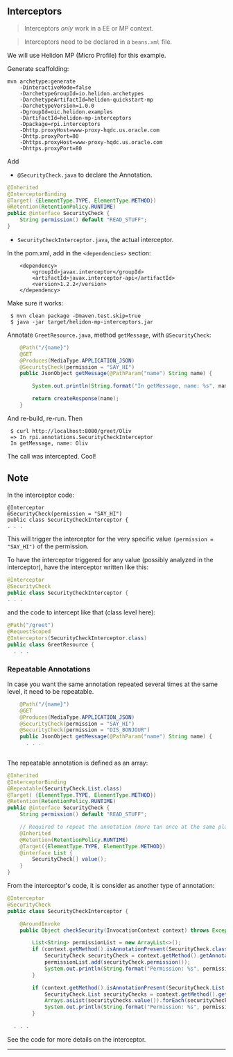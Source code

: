 ## Interceptors
> Interceptors _only_ work in a EE or MP context.

> Interceptors need to be declared in a `beans.xml` file.

We will use Helidon MP (Micro Profile) for this example.

Generate scaffolding:
```
mvn archetype:generate 
    -DinteractiveMode=false       
    -DarchetypeGroupId=io.helidon.archetypes       
    -DarchetypeArtifactId=helidon-quickstart-mp       
    -DarchetypeVersion=1.0.0       
    -DgroupId=oic.helidon.examples 
    -DartifactId=helidon-mp-interceptors 
    -Dpackage=rpi.interceptors 
    -Dhttp.proxyHost=www-proxy-hqdc.us.oracle.com 
    -Dhttp.proxyPort=80 
    -Dhttps.proxyHost=www-proxy-hqdc.us.oracle.com 
    -Dhttps.proxyPort=80
``` 

Add 
- `@SecurityCheck.java` to declare the Annotation.
```java
@Inherited
@InterceptorBinding
@Target( {ElementType.TYPE, ElementType.METHOD})
@Retention(RetentionPolicy.RUNTIME)
public @interface SecurityCheck {
	String permission() default "READ_STUFF";
}
``` 
- `SecurityCheckInterceptor.java`, the actual interceptor.

In the pom.xml, add in the `<dependencies>` section:
```
    <dependency>
        <groupId>javax.interceptor</groupId>
        <artifactId>javax.interceptor-api</artifactId>
        <version>1.2.2</version>
    </dependency>
```

Make sure it works:
```
 $ mvn clean package -Dmaven.test.skip=true
 $ java -jar target/helidon-mp-interceptors.jar
```

Annotate `GreetResource.java`, method `getMessage`, with `@SecurityCheck`:
```java
    @Path("/{name}")
    @GET
    @Produces(MediaType.APPLICATION_JSON)
    @SecurityCheck(permission = "SAY_HI")
    public JsonObject getMessage(@PathParam("name") String name) {

        System.out.println(String.format("In getMessage, name: %s", name));

        return createResponse(name);
    }
```
And re-build, re-run. Then
```
 $ curl http://localhost:8080/greet/Oliv
 => In rpi.annotations.SecurityCheckInterceptor
 In getMessage, name: Oliv
```
The call was intercepted. Cool!

## Note
In the interceptor code:
```
@Interceptor
@SecurityCheck(permission = "SAY_HI")  
public class SecurityCheckInterceptor {
. . .
```
This will trigger the interceptor for the very specific value `(permission = "SAY_HI")` of the permission.

To have the interceptor triggered for any value (possibly analyzed in the interceptor), have the interceptor written like this:
```java
@Interceptor
@SecurityCheck 
public class SecurityCheckInterceptor {
. . .
```
and the code to intercept like that (class level here):
```java
@Path("/greet")
@RequestScoped
@Interceptors(SecurityCheckInterceptor.class)
public class GreetResource {
  . . .

```

### Repeatable Annotations
In case you want the same annotation repeated several times at the same level, it need to be repeatable.
```java
    @Path("/{name}")
    @GET
    @Produces(MediaType.APPLICATION_JSON)
    @SecurityCheck(permission = "SAY_HI")
    @SecurityCheck(permission = "DIS_BONJOUR")
    public JsonObject getMessage(@PathParam("name") String name) {
      . . .
    
``` 
The repeatable annotation is defined as an array:
```java
@Inherited
@InterceptorBinding
@Repeatable(SecurityCheck.List.class)
@Target( {ElementType.TYPE, ElementType.METHOD})
@Retention(RetentionPolicy.RUNTIME)
public @interface SecurityCheck {
	String permission() default "READ_STUFF";

	// Required to repeat the annotation (more tan once at the same place)
	@Inherited
	@Retention(RetentionPolicy.RUNTIME)
	@Target({ElementType.TYPE, ElementType.METHOD})
	@interface List {
		SecurityCheck[] value();
	}
}
```
From the interceptor's code, it is consider as another type of annotation:
```java
@Interceptor
@SecurityCheck
public class SecurityCheckInterceptor {

	@AroundInvoke
	public Object checkSecurity(InvocationContext context) throws Exception {

		List<String> permissionList = new ArrayList<>();
		if (context.getMethod().isAnnotationPresent(SecurityCheck.class)) {
			SecurityCheck securityCheck = context.getMethod().getAnnotation(SecurityCheck.class);
			permissionList.add(securityCheck.permission());
			System.out.println(String.format("Permission: %s", permissionList.stream().collect(Collectors.joining(", "))));
		}

		if (context.getMethod().isAnnotationPresent(SecurityCheck.List.class)) {
			SecurityCheck.List securityChecks = context.getMethod().getAnnotation(SecurityCheck.List.class);
			Arrays.asList(securityChecks.value()).forEach(securityCheck -> permissionList.add(securityCheck.permission()));
			System.out.println(String.format("Permission: %s", permissionList.stream().collect(Collectors.joining(", "))));
		}

  . . .
```
See the code for more details on the interceptor.

---

